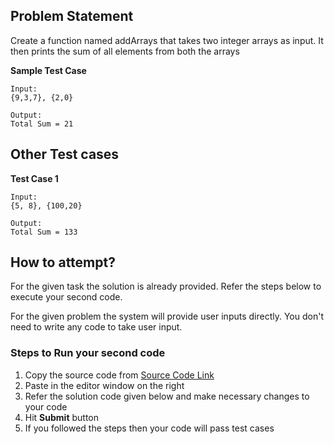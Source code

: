 ## Problem Statement
Create a function named addArrays that takes two integer arrays as input. It then 
prints the sum of all elements from both the arrays


**Sample Test Case**
```
Input:
{9,3,7}, {2,0}

Output:
Total Sum = 21
```
## Other Test cases
**Test Case 1**
```
Input:
{5, 8}, {100,20}

Output:
Total Sum = 133
```


## How to attempt?
For the given task the solution is already provided. Refer the steps below to execute your second code.

For the given problem the system will provide user inputs directly. You don't need to write any code to take user input.

### Steps to Run your second code
1. Copy the source code from [Source Code Link](https://raw.githubusercontent.com/Aartiarora22/Lab_assignments/main/P1/T3/Main.java)
2. Paste in the editor window on the right
3. Refer the solution code given below and make necessary changes to your code
4. Hit **Submit** button
5. If you followed the steps then your code will pass test cases
